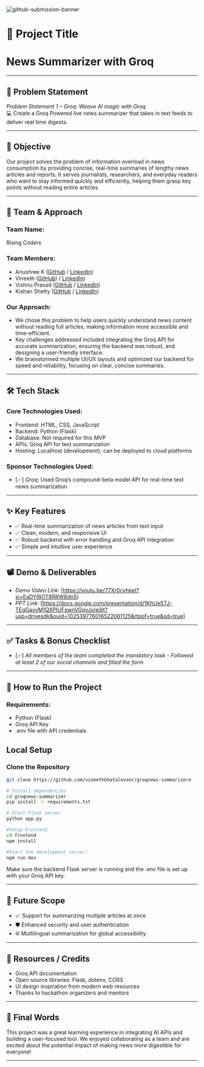 ![github-submission-banner](https://github.com/user-attachments/assets/a1493b84-e4e2-456e-a791-ce35ee2bcf2f)

# 🚀 Project Title

# News Summarizer with Groq

---

## 📌 Problem Statement

*Problem Statement 1 – Groq: Weave AI magic with Groq.*  
💻 Create a Groq Powered live news summarizer that takes in text feeds to deliver real time digests.

---

## 🎯 Objective

Our project solves the problem of information overload in news consumption by providing concise, real-time summaries of lengthy news articles and reports. It serves journalists, researchers, and everyday readers who want to stay informed quickly and efficiently, helping them grasp key points without reading entire articles.

---

## 🧠 Team & Approach

### Team Name:  
Rising Coders

### Team Members:  
- Anushree K ([GitHub](https://github.com/Anushree-K01) / [LinkedIn](https://www.linkedin.com/in/anushree-k-36a990330?utm_source=share&utm_campaign=share_via&utm_content=profile&utm_medium=android_app))
- Vineeth ([GitHub](https://github.com/vineethbhatalevoor)) / [LinkedIn](https://www.linkedin.com/in/vineethbhatalevoor0507?utm_source=share&utm_campaign=share_via&utm_content=profile&utm_medium=android_app))
- Vishnu Prasad ([GitHub](https://github.com/Vpnayak97) / [LinkedIn](https://www.linkedin.com/in/vishnu-prasad-nayak-4b6333266?utm_source=share&utm_campaign=share_via&utm_content=profile&utm_medium=android_app))
- Kishan Shetty ([GitHub](https://github.com/KishanSShetty) / [LinkedIn](https://www.linkedin.com/in/kishansshetty?utm_source=share&utm_campaign=share_via&utm_content=profile&utm_medium=android_app))

### Our Approach:  
- We chose this problem to help users quickly understand news content without reading full articles, making information more accessible and time-efficient.
- Key challenges addressed included integrating the Groq API for accurate summarization, ensuring the backend was robust, and designing a user-friendly interface.
- We brainstormed multiple UI/UX layouts and optimized our backend for speed and reliability, focusing on clear, concise summaries.

---

## 🛠️ Tech Stack

### Core Technologies Used:
- Frontend: HTML, CSS, JavaScript
- Backend: Python (Flask)
- Database: Not required for this MVP
- APIs: Groq API for text summarization
- Hosting: Localhost (development); can be deployed to cloud platforms

### Sponsor Technologies Used:
- [✅] *Groq:* Used Groq’s compound-beta model API for real-time text news summarization  
---

## ✨ Key Features

- ✅ Real-time summarization of news articles from text input  
- ✅ Clean, modern, and responsive UI  
- ✅ Robust backend with error handling and Groq API integration  
- ✅ Simple and intuitive user experience  

---

## 📽️ Demo & Deliverables

- *Demo Video Link:* [https://youtu.be/77Xr0cyhkeI?si=EaDYI8OT8RRW8dn5]
- *PPT Link:* [https://docs.google.com/presentation/d/1KhUeSTJ-TEgGayvM1QXPIUFswnVGpvJy/edit?usp=drivesdk&ouid=102539776016522061125&rtpof=true&sd=true]  

---

## ✅ Tasks & Bonus Checklist

- [✅] *All members of the team completed the mandatory task - Followed at least 2 of our social channels and filled the form*  
---

## 🧪 How to Run the Project

### Requirements:
- Python (Flask)
- Groq API Key
- .env file with API credentials

## Local Setup

### Clone the Repository
```bash
git clone https://github.com/vineethbhatalevoor/groqnews-summarizere 

# Install dependencies
cd groqnews-summarizer
pip install -r requirements.txt

# Start Flask server
python app.py

#Setup Frontend
cd frontend
npm install

#Start the development server:
npm run dev
```

Make sure the backend Flask server is running and the .env file is set up with your Groq API key.

---
## 🧬 Future Scope

- 📈 Support for summarizing multiple articles at once  
- 🛡️ Enhanced security and user authentication  
- 🌐 Multilingual summarization for global accessibility  

---

## 📎 Resources / Credits

- Groq API documentation  
- Open source libraries: Flask, dotenv, CORS  
- UI design inspiration from modern web resources  
- Thanks to hackathon organizers and mentors  

---

## 🏁 Final Words

This project was a great learning experience in integrating AI APIs and building a user-focused tool. We enjoyed collaborating as a team and are excited about the potential impact of making news more digestible for everyone!

---

